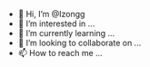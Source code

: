 - 👋 Hi, I’m @Izongg
- 👀 I’m interested in ...
- 🌱 I’m currently learning ...
- 💞️ I’m looking to collaborate on ...
- 📫 How to reach me ...

<!---
Izongg/Izongg is a ✨ special ✨ repository because its `README.md` (this file) appears on your GitHub profile.
You can click the Preview link to take a look at your changes.
--->
